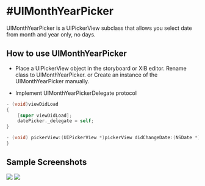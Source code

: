 #UIMonthYearPicker
=================
UIMonthYearPicker is a UIPickerView subclass that allows you select date from month and year only, no days.

## How to use UIMonthYearPicker

* Place a UIPickerView object in the storyboard or XIB editor. Rename class to UIMonthYearPicker.
or 
Create an instance of the UIMonthYearPicker manually. 

* Implement UIMonthYearPickerDelegate protocol

```objective-c
- (void)viewDidLoad
{
    [super viewDidLoad];
    datePicker._delegate = self;
}

- (void) pickerView:(UIPickerView *)pickerView didChangeDate:(NSDate *)newDate {
}
```

## Sample Screenshots
<img src="https://github.com/jeksys/EYMonthYearPicker/raw/master/Screenshots/UIMonthYearPicker_setup.png">
<img src="https://github.com/jeksys/EYMonthYearPicker/raw/master/Screenshots/sample.png">